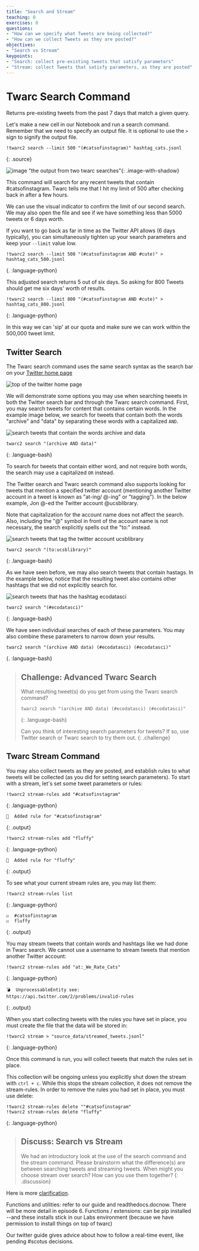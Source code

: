 ```yaml
---
title: "Search and Stream"
teaching: 0
exercises: 0
questions:
- "How can we specify what Tweets are being collected?"
- "How can we collect Tweets as they are posted?"
objectives:
- "Search vs Stream"
keypoints:
- "Search: collect pre-existing tweets that satisfy parameters"
- "Stream: collect Tweets that satisfy parameters, as they are posted"
---
```


# Twarc Search Command

Returns pre-existing tweets from the past 7 days that match a given query.

Let's make a new cell in our Notebook and run a search command. Remember that
we need to specify an output file. It is optional to use the `>` sign to signify the output file.

~~~
!twarc2 search --limit 500 "(#catsofinstagram)" hashtag_cats.jsonl
~~~
{: .source}

![image "the output from two twarc searches"](../fig/cats.png){: .image-with-shadow}

This command will search for any recent tweets that contain #catsofinstagram. Twarc tells me that I hit my limit of 500 after checking back in after a few hours.

We can use the visual indicator to confirm the limit of our second search. We may also open the file and see if we have something less than 5000 tweets or 6 days worth.

If you want to go back as far in time as the Twitter API allows (6 days typically),
you can simultaneously tighten up your search parameters and keep your `--limit` value low.

~~~
!twarc2 search --limit 500 "(#catsofinstagram AND #cute)" > hashtag_cats_500.jsonl
~~~
{. :language-python}

This adjusted search returns 5 out of six days. So asking for 800 Tweets should get me six days' worth of results.

~~~
!twarc2 search --limit 800 "(#catsofinstagram AND #cute)" > hashtag_cats_800.jsonl
~~~
{: .language-python}

In this way we can 'sip' at our quota and make sure we can work within the 500,000 tweet limit.

## Twitter Search

The Twarc search command uses the same search syntax as the search bar on your [Twitter home page](https://twitter.com/home)

![top of the twitter home page](../fig/twitter_search.png)

We will demonstrate some options you may use when searching tweets in both the Twitter search bar and through the Twarc search command. First, you may search tweets for content that contains certain words. In the example image below, we search for tweets that contain both the words "archive" and "data" by separating these words with a capitalized `AND`.

![search tweets that contain the words archive and data](../fig/twitter-search-words.png)

~~~
twarc2 search "(archive AND data)"
~~~
{: .language-bash}

To search for tweets that contain either word, and not require both words, the search may use a capitalized `OR` instead.

The Twitter search and Twarc search command also supports looking for tweets that mention a specified twitter account (mentioning another Twitter account in a tweet is known as "at-ing/ @-ing" or "tagging"). In the below example, Jon @-ed the Twitter account @ucsblibrary.

Note that capitalization for the account name does not affect the search.  Also, including the "@" symbol in front of the account name is not necessary, the search explicitly spells out the "to:" instead.

![search tweets that tag the twitter account ucsblibrary](../fig/twitter-search-at.png)

~~~
twarc2 search "(to:ucsblibrary)"
~~~
{: .language-bash}

As we have seen before, we may also search tweets that contain hastags. In the example below, notice that the resulting tweet also contains other hashtags that we did not explicitly search for.

![search tweets that has the hashtag ecodatasci](../fig/twitter-search-hashtags.png)

~~~
twarc2 search "(#ecodatasci)"
~~~
{: .language-bash}

We have seen individual searches of each of these parameters. You may also combine these parameters to narrow down your results.

~~~
twarc2 search "(archive AND data) (#ecodatasci) (#ecodatasci)"
~~~
{. :language-bash}

> ## Challenge: Advanced Twarc Search
>
> What resulting tweet(s) do you get from using the Twarc search command?
> ~~~
> twarc2 search "(archive AND data) (#ecodatasci) (#ecodatasci)"
> ~~~
> {: .language-bash}
>
> Can you think of interesting search parameters for tweets?  If so, use Twitter search
> or Twarc search to try them out.
{: .challenge}

## Twarc Stream Command

You may also collect tweets as they are posted, and establish rules to what tweets will be collected (as you did for setting search parameters). To start with a stream, let's set some tweet parameters or rules:

~~~
!twarc2 stream-rules add "#catsofinstagram"
~~~
{: .language-python}

~~~
🚀  Added rule for "#catsofinstagram"
~~~
{: .output}

~~~
!twarc2 stream-rules add "fluffy"
~~~
{: .language-python}

~~~
🚀  Added rule for "fluffy"
~~~
{: .output}

To see what your current stream rules are, you may list them:

~~~
!twarc2 stream-rules list
~~~
{: .language-python}

~~~
☑  #catsofinstagram
☑  fluffy
~~~
{: .output}

You may stream tweets that contain words and hashtags like we had done in Twarc search. We cannot use a username to stream tweets that mention another Twitter account:

~~~
!twarc2 stream-rules add "at:_We_Rate_Cats"
~~~
{: .language-python}

~~~
💣  UnprocessableEntity see: https://api.twitter.com/2/problems/invalid-rules
~~~
{: .output}

When you start collecting tweets with the rules you have set in place, you must create the file that the data will be stored in:

~~~
!twarc2 stream > "source_data/streamed_tweets.jsonl"
~~~
{: .language-python}

Once this command is run, you will collect tweets that match the rules set in place.

This collection will be ongoing unless you explicitly shut down the stream with `ctrl + c`. While this stops the stream collection, it does not remove the stream-rules. In order to remove the rules you had set in place, you must use delete:

~~~
!twarc2 stream-rules delete ""#catsofinstagram"
!twarc2 stream-rules delete "fluffy"
~~~
{: .language-python}

> ## Discuss: Search vs Stream
> We had an introductory look at the use of the search command and the stream command.
> Please brainstorm what the difference(s) are between searching tweets and streaming tweets.
> When might you choose stream over search? How can you use them together?
{: .discussion}

Here is more [clarification](https://scholarslab.github.io/learn-twarc/06-twarc-command-basics).

Functions and utilities: refer to our guide and readthedocs.docnow. There will be more detail in episode 6.
Functions / extensions: can be pip installed --and these installs stick in our Labs environment (because we
have permission to install things on top of twarc)

Our twitter guide gives advice about how to follow a real-time event, like pending #scotus decisions.
